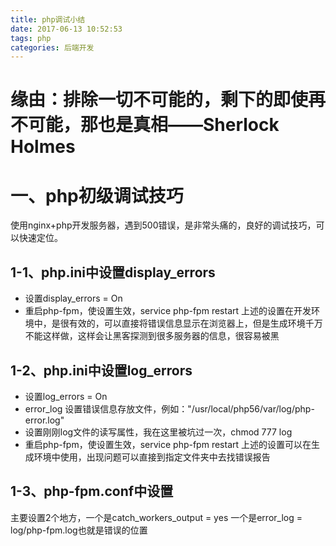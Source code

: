 ```yaml
---
title: php调试小结
date: 2017-06-13 10:52:53
tags: php
categories: 后端开发
---
```


# 缘由：排除一切不可能的，剩下的即使再不可能，那也是真相——Sherlock Holmes

<!--more-->

# 一、php初级调试技巧
使用nginx+php开发服务器，遇到500错误，是非常头痛的，良好的调试技巧，可以快速定位。

## 1-1、php.ini中设置display_errors
* 设置display_errors = On
* 重启php-fpm，使设置生效，service php-fpm restart
上述的设置在开发环境中，是很有效的，可以直接将错误信息显示在浏览器上，但是生成环境千万不能这样做，这样会让黑客探测到很多服务器的信息，很容易被黑

## 1-2、php.ini中设置log_errors
* 设置log_errors = On	
* error_log 设置错误信息存放文件，例如："/usr/local/php56/var/log/php-error.log"
* 设置刚刚log文件的读写属性，我在这里被坑过一次，chmod 777 log
* 重启php-fpm，使设置生效，service php-fpm restart
上述的设置可以在生成环境中使用，出现问题可以直接到指定文件夹中去找错误报告

## 1-3、php-fpm.conf中设置
主要设置2个地方，一个是catch_workers_output = yes 一个是error_log = log/php-fpm.log也就是错误的位置

